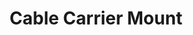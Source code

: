 ---
title: "Cable Carrier Mount"
slug: "cable-carrier-mount"
description: "These parts allow the Y and Z axis cable carriers to be mounted to the cross-slide and gantry wheel plate."
variants: 35mm|52.5mm
price: $8.00|$10.00
quantity:
  express: 1|1
  xl: 1|1
specs:
  material: Machined 6061 Aluminum
  surface treatments: Tumble polished<br>Sandblasted<br>Clear anodized
internal-specs:
  internal part name: Cable Carrier Mount - 35mm|Cable Carrier Mount - 52.5mm
  rev: A|A
  vendor: LDO
  cost: $1.70|$1.90
  component tests: Plate and Bracket Tests
---